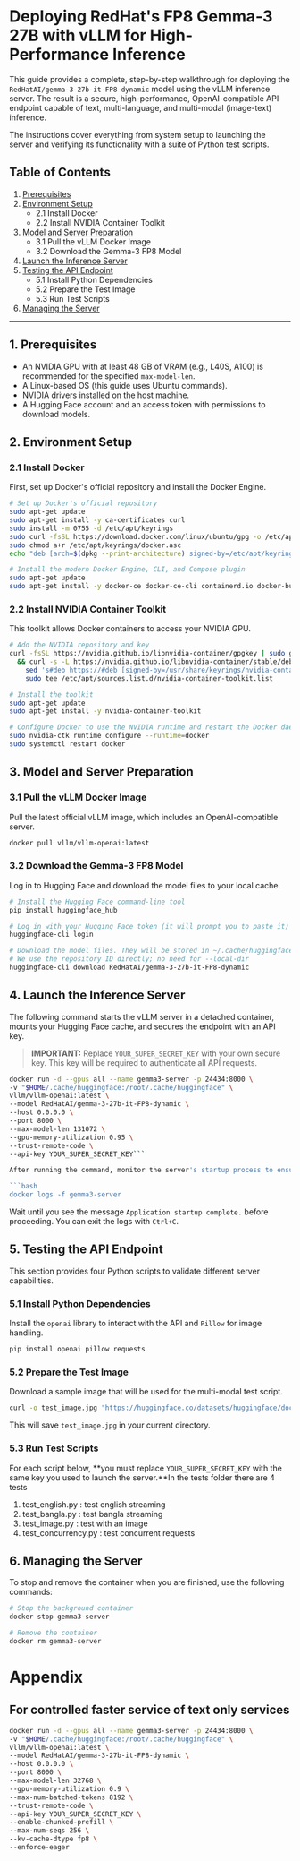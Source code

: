 # Deploying RedHat's FP8 Gemma-3 27B with vLLM for High-Performance Inference

This guide provides a complete, step-by-step walkthrough for deploying the `RedHatAI/gemma-3-27b-it-FP8-dynamic` model using the vLLM inference server. The result is a secure, high-performance, OpenAI-compatible API endpoint capable of text, multi-language, and multi-modal (image-text) inference.

The instructions cover everything from system setup to launching the server and verifying its functionality with a suite of Python test scripts.

## Table of Contents
1.  [Prerequisites](#1-prerequisites)
2.  [Environment Setup](#2-environment-setup)
    - 2.1 Install Docker
    - 2.2 Install NVIDIA Container Toolkit
3.  [Model and Server Preparation](#3-model-and-server-preparation)
    - 3.1 Pull the vLLM Docker Image
    - 3.2 Download the Gemma-3 FP8 Model
4.  [Launch the Inference Server](#4-launch-the-inference-server)
5.  [Testing the API Endpoint](#5-testing-the-api-endpoint)
    - 5.1 Install Python Dependencies
    - 5.2 Prepare the Test Image
    - 5.3 Run Test Scripts
6.  [Managing the Server](#6-managing-the-server)

---

## 1. Prerequisites

-   An NVIDIA GPU with at least 48 GB of VRAM (e.g., L40S, A100) is recommended for the specified `max-model-len`.
-   A Linux-based OS (this guide uses Ubuntu commands).
-   NVIDIA drivers installed on the host machine.
-   A Hugging Face account and an access token with permissions to download models.

## 2. Environment Setup

### 2.1 Install Docker
First, set up Docker's official repository and install the Docker Engine.

```bash
# Set up Docker's official repository
sudo apt-get update
sudo apt-get install -y ca-certificates curl
sudo install -m 0755 -d /etc/apt/keyrings
sudo curl -fsSL https://download.docker.com/linux/ubuntu/gpg -o /etc/apt/keyrings/docker.asc
sudo chmod a+r /etc/apt/keyrings/docker.asc
echo "deb [arch=$(dpkg --print-architecture) signed-by=/etc/apt/keyrings/docker.asc] https://download.docker.com/linux/ubuntu $(lsb_release -cs) stable" | sudo tee /etc/apt/sources.list.d/docker.list > /dev/null

# Install the modern Docker Engine, CLI, and Compose plugin
sudo apt-get update
sudo apt-get install -y docker-ce docker-ce-cli containerd.io docker-buildx-plugin docker-compose-plugin
```

### 2.2 Install NVIDIA Container Toolkit
This toolkit allows Docker containers to access your NVIDIA GPU.

```bash
# Add the NVIDIA repository and key
curl -fsSL https://nvidia.github.io/libnvidia-container/gpgkey | sudo gpg --dearmor -o /usr/share/keyrings/nvidia-container-toolkit-keyring.gpg \
  && curl -s -L https://nvidia.github.io/libnvidia-container/stable/deb/nvidia-container-toolkit.list | \
    sed 's#deb https://#deb [signed-by=/usr/share/keyrings/nvidia-container-toolkit-keyring.gpg] https://#g' | \
    sudo tee /etc/apt/sources.list.d/nvidia-container-toolkit.list

# Install the toolkit
sudo apt-get update
sudo apt-get install -y nvidia-container-toolkit

# Configure Docker to use the NVIDIA runtime and restart the Docker daemon
sudo nvidia-ctk runtime configure --runtime=docker
sudo systemctl restart docker
```

## 3. Model and Server Preparation

### 3.1 Pull the vLLM Docker Image
Pull the latest official vLLM image, which includes an OpenAI-compatible server.

```bash
docker pull vllm/vllm-openai:latest
```

### 3.2 Download the Gemma-3 FP8 Model
Log in to Hugging Face and download the model files to your local cache.

```bash
# Install the Hugging Face command-line tool
pip install huggingface_hub

# Log in with your Hugging Face token (it will prompt you to paste it)
huggingface-cli login

# Download the model files. They will be stored in ~/.cache/huggingface/
# We use the repository ID directly; no need for --local-dir
huggingface-cli download RedHatAI/gemma-3-27b-it-FP8-dynamic
```

## 4. Launch the Inference Server

The following command starts the vLLM server in a detached container, mounts your Hugging Face cache, and secures the endpoint with an API key.

> **IMPORTANT:** Replace `YOUR_SUPER_SECRET_KEY` with your own secure key. This key will be required to authenticate all API requests.

```bash
docker run -d --gpus all --name gemma3-server -p 24434:8000 \
-v "$HOME/.cache/huggingface:/root/.cache/huggingface" \
vllm/vllm-openai:latest \
--model RedHatAI/gemma-3-27b-it-FP8-dynamic \
--host 0.0.0.0 \
--port 8000 \
--max-model-len 131072 \
--gpu-memory-utilization 0.95 \
--trust-remote-code \
--api-key YOUR_SUPER_SECRET_KEY```

After running the command, monitor the server's startup process to ensure it loads correctly.

```bash
docker logs -f gemma3-server
```
Wait until you see the message `Application startup complete.` before proceeding. You can exit the logs with `Ctrl+C`.

## 5. Testing the API Endpoint

This section provides four Python scripts to validate different server capabilities.

### 5.1 Install Python Dependencies
Install the `openai` library to interact with the API and `Pillow` for image handling.

```bash
pip install openai pillow requests
```

### 5.2 Prepare the Test Image
Download a sample image that will be used for the multi-modal test script.

```bash
curl -o test_image.jpg "https://huggingface.co/datasets/huggingface/documentation-images/resolve/main/pipeline-cat-chonk.jpeg"
```
This will save `test_image.jpg` in your current directory.

### 5.3 Run Test Scripts

For each script below, **you must replace `YOUR_SUPER_SECRET_KEY` with the same key you used to launch the server.**In the tests folder there are 4 tests
1. test_english.py : test english streaming 
2. test_bangla.py : test bangla streaming 
3. test_image.py : test with an image 
4. test_concurrency.py : test concurrent requests

## 6. Managing the Server

To stop and remove the container when you are finished, use the following commands:

```bash
# Stop the background container
docker stop gemma3-server

# Remove the container
docker rm gemma3-server
```


# Appendix 

## For controlled faster service of text only services

```bash
docker run -d --gpus all --name gemma3-server -p 24434:8000 \
-v "$HOME/.cache/huggingface:/root/.cache/huggingface" \
vllm/vllm-openai:latest \
--model RedHatAI/gemma-3-27b-it-FP8-dynamic \
--host 0.0.0.0 \
--port 8000 \
--max-model-len 32768 \
--gpu-memory-utilization 0.9 \
--max-num-batched-tokens 8192 \
--trust-remote-code \
--api-key YOUR_SUPER_SECRET_KEY \
--enable-chunked-prefill \
--max-num-seqs 256 \
--kv-cache-dtype fp8 \
--enforce-eager
```
